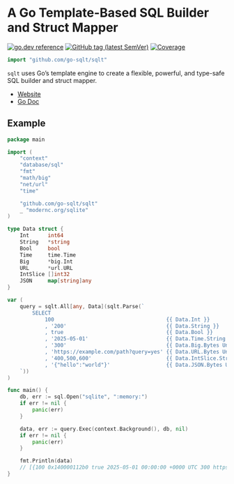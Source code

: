 # A Go Template-Based SQL Builder and Struct Mapper

[![go.dev reference](https://img.shields.io/badge/go.dev-reference-007d9c?logo=go&logoColor=white)](https://pkg.go.dev/github.com/go-sqlt/sqlt)
[![GitHub tag (latest SemVer)](https://img.shields.io/github/tag/go-sqlt/sqlt.svg?style=social)](https://github.com/go-sqlt/sqlt/tags)
[![Coverage](https://img.shields.io/badge/Coverage-72.9%25-brightgreen)](https://github.com/go-sqlt/sqlt/actions)

```go
import "github.com/go-sqlt/sqlt"
```

`sqlt` uses Go’s template engine to create a flexible, powerful, and type-safe SQL builder and struct mapper.  

- [Website](https://go-sqlt.github.io)
- [Go Doc](https://pkg.go.dev/github.com/go-sqlt/sqlt)

## Example

```go
package main

import (
	"context"
	"database/sql"
	"fmt"
	"math/big"
	"net/url"
	"time"

	"github.com/go-sqlt/sqlt"
	_ "modernc.org/sqlite"
)

type Data struct {
	Int      int64
	String   *string
	Bool     bool
	Time     time.Time
	Big      *big.Int
	URL      *url.URL
	IntSlice []int32
	JSON     map[string]any
}

var (
	query = sqlt.All[any, Data](sqlt.Parse(`
		SELECT
			100                                    {{ Data.Int }}
			, '200'                                {{ Data.String }}
			, true                                 {{ Data.Bool }}
			, '2025-05-01'                         {{ Data.Time.String (ParseTime "DateOnly" "UTC") }}
			, '300'                                {{ Data.Big.Bytes UnmarshalText }}
			, 'https://example.com/path?query=yes' {{ Data.URL.Bytes UnmarshalBinary }}
			, '400,500,600'                        {{ Data.IntSlice.String (Split "," (ParseInt 10 64)) }}
			, '{"hello":"world"}'                  {{ Data.JSON.Bytes UnmarshalJSON }}
	`))
)

func main() {
	db, err := sql.Open("sqlite", ":memory:")
	if err != nil {
		panic(err)
	}

	data, err := query.Exec(context.Background(), db, nil)
	if err != nil {
		panic(err)
	}

	fmt.Println(data)
	// [{100 0x140000112b0 true 2025-05-01 00:00:00 +0000 UTC 300 https://example.com/path?query=yes [400 500 600] map[hello:world]}]
}
```